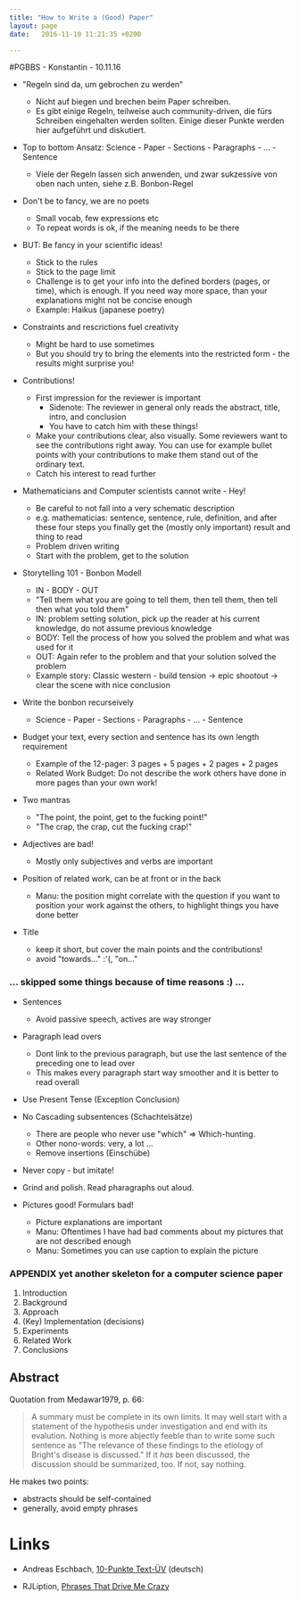 ```yaml
---
title: "How to Write a (Good) Paper"
layout: page
date:   2016-11-10 11:21:35 +0200

---
```

#PGBBS - Konstantin - 10.11.16

* "Regeln sind da, um gebrochen zu werden"
	* Nicht auf biegen und brechen beim Paper schreiben.
	* Es gibt einige Regeln, teilweise auch community-driven, die fürs Schreiben eingehalten werden sollten. Einige dieser Punkte werden hier aufgeführt und diskutiert.

* Top to bottom Ansatz: Science - Paper - Sections - Paragraphs - ... - Sentence
	* Viele der Regeln lassen sich anwenden, und zwar sukzessive von oben nach unten, siehe z.B. Bonbon-Regel

* Don't be to fancy, we are no poets
	* Small vocab, few expressions etc
	* To repeat words is ok, if the meaning needs to be there

* BUT: Be fancy in your scientific ideas!
	* Stick to the rules
	* Stick to the page limit
	* Challenge is to get your info into the defined borders (pages, or time), which is enough. If you need way more space, than your explanations might not be concise enough
	* Example: Haikus (japanese poetry)

* Constraints and rescrictions fuel creativity
	* Might be hard to use sometimes
	* But you should try to bring the elements into the restricted form - the results might surprise you!

* Contributions!
	* First impression for the reviewer is important
		* Sidenote: The reviewer in general only reads the abstract, title, intro, and conclusion
		* You have to catch him with these things!
	* Make your contributions clear, also visually. Some reviewers want to see the contributions right away. You can use for example bullet points with your contributions to make them stand out of the ordinary text.
	* Catch his interest to read further

* Mathematicians and Computer scientists cannot write - Hey!
	* Be careful to not fall into a very schematic description
	* e.g. mathematicias: sentence, sentence, rule, definition, and after these four steps you finally get the (mostly only important) result and thing to read
	* Problem driven writing
	* Start with the problem, get to the solution

* Storytelling 101 - Bonbon Modell
	* IN - BODY - OUT
	* "Tell them what you are going to tell them, then tell them, then tell then what you told them"
	* IN: problem setting solution, pick up the reader at his current knowledge, do not assume previous knowledge
	* BODY: Tell the process of how you solved the problem and what was used for it
	* OUT: Again refer to the problem and that your solution solved the problem
	* Example story: Classic western - build tension -> epic shootout -> clear the scene with nice conclusion

* Write the bonbon recurseively
	* Science - Paper - Sections - Paragraphs - ... - Sentence

* Budget your text, every section and sentence has its own length requirement
	* Example of the 12-pager: 3 pages + 5 pages + 2 pages + 2 pages
	* Related Work Budget: Do not describe the work others have done in more pages than your own work!

* Two mantras
	* "The point, the point, get to the fucking point!"
	* "The crap, the crap, cut the fucking crap!"

* Adjectives are bad!
	* Mostly only subjectives and verbs are important

* Position of related work, can be at front or in the back
	* Manu: the position might correlate with the question if you want to position your work against the others, to highlight things you have done better

* Title
	* keep it short, but cover the main points and the contributions!
	* avoid "towards..." :'(, "on..."

### ... skipped some things because of time reasons :) ...

* Sentences
	* Avoid passive speech, actives are way stronger

* Paragraph lead overs
	* Dont link to the previous paragraph, but use the last sentence of the preceding one to lead over
	* This makes every paragraph start way smoother and it is better to read overall

* Use Present Tense (Exception Conclusion)

* No Cascading subsentences (Schachtelsätze)
	* There are people who never use "which" => Which-hunting.
	* Other nono-words: very, a lot ...
	* Remove insertions (Einschübe)

* Never copy - but imitate!

* Grind and polish. Read pharagraphs out aloud.

* Pictures good! Formulars bad!
	* Picture explanations are important
	* Manu: Oftentimes I have had bad comments about my pictures that are not described enough
	* Manu: Sometimes you can use caption to explain the picture

### APPENDIX yet another skeleton for a computer science paper

1. Introduction
2. Background
3. Approach
4. (Key) Implementation (decisions)
5. Experiments
6. Related Work
7. Conclusions

## Abstract

Quotation from Medawar1979, p. 66:

> A summary must be complete in its own limits. It may well start with
> a statement of the hypothesis under investigation and end with its
> evalution. Nothing is more abjectly feeble than to write some such
> sentence as "The relevance of these findings to the etiology of
> Bright's disease is discussed." If it *has* been discussed, the
> discussion should be summarized, too. If not, say nothing.

He makes two points:
- abstracts should be self-contained
- generally, avoid empty phrases

# Links

- Andreas Eschbach, [10-Punkte Text-ÜV](http://www.andreaseschbach.com/schreiben/10punkte/10punkte.html) (deutsch)

- RJLiption, [Phrases That Drive Me Crazy](https://rjlipton.wpcomstaging.com/2019/02/28/phrases-that-drive-me-crazy/)
